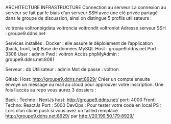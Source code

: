 ARCHITECTURE INFRASTRUCTURE
Connection au serveur
La connexion au serveur se fait par le biais d’un serveur SSH avec une clé privée partagé dans le groupe de discussion, ainsi on distingue 5 profils utilisateurs :

voltronia
voltronbigdata
voltroncia
voltrondit
voltroniot
Adresse serveur SSH : groupe9.ddns.net

Services installés :
Docker : elle assure le déploiement de l’application (back, front, bd)
Base de données
MySQL
Host : groupe9.ddns.net
Port : 3306
User : admin
Pwd : voltron
Accès phpMyAdmin : groupe9.ddns.net:8081

Serveur : db
Utilisateur : admin
Mot de passe : voltron

Gitlab:
Host: http://groupe9.ddns.net:8929/
Créer un compte ensuite envoyé un message ou mail au cloud pour approuver votre inscription.
Une fois l’accès au repo vous aurez 3 dossiers :

Back :
Techno :  NextJs
host: http://groupe9.ddns.net/
port: 4000
Front:
Techno: ReactJs
Port : 5000
DevOps :
Pour tester votre code en local
PS : Lors d’un clone push si vous avez un failled remplacé http://groupe9.ddns.net:8929/ par http://20.199.50.179:8929/